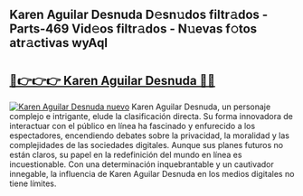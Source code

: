 ## Karen Aguilar Desnuda D𝚎sn𝚞dos filtr𝚊dos - Parts-469 Vid𝚎os filtr𝚊dos - N𝚞evas f𝚘tos atr𝚊ctivas wyAql

# <h2><a href="http://mbcrlez.tromn.icu/?c=Karen+Aguilar+Desnuda">🔗👉👉👉 Karen Aguilar Desnuda 🔗🔗</a></h2>

[![Karen Aguilar Desnuda nuevo](https://i.imgur.com/pEAQMta.gif)](http://mbcrlez.tromn.icu/?c=Karen+Aguilar+Desnuda)
Karen Aguilar Desnuda, un personaje complejo e intrigante, elude la clasificación directa. Su forma innovadora de interactuar con el público en línea ha fascinado y enfurecido a los espectadores, encendiendo debates sobre la privacidad, la moralidad y las complejidades de las sociedades digitales. Aunque sus planes futuros no están claros, su papel en la redefinición del mundo en línea es incuestionable. Con una determinación inquebrantable y un cautivador innegable, la influencia de Karen Aguilar Desnuda en los medios digitales no tiene límites.
